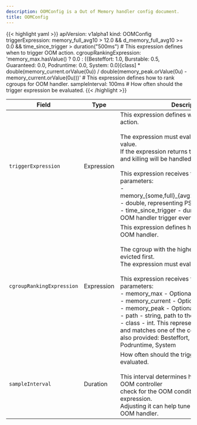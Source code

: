 ```yaml
---
description: OOMConfig is a Out of Memory handler config document.
title: OOMConfig
---
```


<!-- markdownlint-disable -->









{{< highlight yaml >}}
apiVersion: v1alpha1
kind: OOMConfig
triggerExpression: memory_full_avg10 > 12.0 && d_memory_full_avg10 >= 0.0 && time_since_trigger > duration("500ms") # This expression defines when to trigger OOM action.
cgroupRankingExpression: 'memory_max.hasValue() ? 0.0 : ({Besteffort: 1.0, Burstable: 0.5, Guaranteed: 0.0, Podruntime: 0.0, System: 0.0}[class] * double(memory_current.orValue(0u)) / double(memory_peak.orValue(0u) - memory_current.orValue(0u)))' # This expression defines how to rank cgroups for OOM handler.
sampleInterval: 100ms # How often should the trigger expression be evaluated.
{{< /highlight >}}


| Field | Type | Description | Value(s) |
|-------|------|-------------|----------|
|`triggerExpression` |Expression |This expression defines when to trigger OOM action.<br><br>The expression must evaluate to a boolean value.<br>If the expression returns true, then OOM ranking and killing will be handled.<br><br>This expression receives the following parameters:<br>- memory_{some,full}_{avg10,avg60,avg300,total} - double, representing PSI values<br>- time_since_trigger - duration since the last OOM handler trigger event  | |
|`cgroupRankingExpression` |Expression |This expression defines how to rank cgroups for OOM handler.<br><br>The cgroup with the highest rank (score) will be evicted first.<br>The expression must evaluate to a double value.<br><br>This expression receives the following parameters:<br>- memory_max - Optional<uint> - in bytes<br>- memory_current - Optional<uint> - in bytes<br>- memory_peak - Optional<uint> - in bytes<br>- path - string, path to the cgroup<br>- class - int. This represents cgroup QoS class, and matches one of the constants, which are also provided: Besteffort, Burstable, Guaranteed, Podruntime, System  | |
|`sampleInterval` |Duration |How often should the trigger expression be evaluated.<br><br>This interval determines how often should the OOM controller<br>check for the OOM condition using the provided expression.<br>Adjusting it can help tune the reactivity of the OOM handler.  | |






